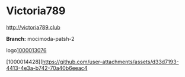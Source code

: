 # Victoria789
http://victoria789.club

**Branch:** mocimoda-patsh-2

<img>logo[1000013076](https://github.com/user-attachments/assets/1e875aba-99b0-4e42-b783-fdeb79a05601)

<img>[1000014428](https://github.com/user-attachments/assets/d33d7193-4413-4e3a-b742-70a40b6eeac4
